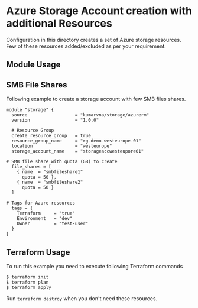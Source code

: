 # Azure Storage Account creation with additional Resources

Configuration in this directory creates a set of Azure storage resources. Few of these resources added/excluded as per your requirement.

## Module Usage

## SMB File Shares

Following example to create a storage account with few SMB files shares.

```
module "storage" {
  source                  = "kumarvna/storage/azurerm"
  version                 = "1.0.0"

  # Resource Group
  create_resource_group   = true
  resource_group_name     = "rg-demo-westeurope-01"
  location                = "westeurope"
  storage_account_name    = "storageaccwesteupore01"

# SMB file share with quota (GB) to create
  file_shares = [
    { name  = "smbfileshare1"
      quota = 50 },
    { name  = "smbfileshare2"
      quota = 50 }
  ]

# Tags for Azure resources
  tags = {
    Terraform     = "true"
    Environment   = "dev"
    Owner         = "test-user"
  }
}
```

## Terraform Usage

To run this example you need to execute following Terraform commands

```
$ terraform init
$ terraform plan
$ terraform apply
```

Run `terraform destroy` when you don't need these resources.
